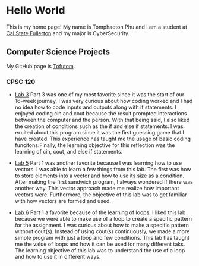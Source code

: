 # Hello World

This is my home page! My name is Tomphaeton Phu and I am a student at [Cal State Fullerton](http://www.fullerton.edu/) and my major is CyberSecurity.

## Computer Science Projects

My GitHub page is [Tofutom](http://github.com/Tofutom). 

### CPSC 120

 
* [Lab 3](https://github.com/cpsc-pilot-fall-2022/cpsc-120-lab-03-Tofutom/tree/master/part-3) Part 3 was one of my most favorite since it was the start of our 16-week journey. I was very curious about how coding worked and I had no idea how to code inputs and outputs along with if statements. I enjoyed coding cin and cout because the result prompted interactions between the computer and the person. With that being said, I also liked the creation of conditions such as the if and else if statements. I was excited about this program since it was the first guessing game that I have created. This experience has taught me the usage of basic coding funcitons.Finally, the learning objective for this reflection was the learning of cin, cout, and else if statements.

* [Lab 5](https://github.com/cpsc-pilot-fall-2022/cpsc-120-lab-05-joselynn-tom/tree/master/part-1) Part 1 was another favorite because I was learning how to use vectors. I was able to learn a few things from this lab. The first was how to store elements into a vector and how to use its size as a condition. After making the first sandwich program, I always wondered if there was another way. This vector approach made me realize how important vectors were. Furthermore, the objective of this lab was to get familiar with how vectors are formed and used.

* [Lab 6](https://github.com/cpsc-pilot-fall-2022/cpsc-120-lab-06-tomphaeton-phu-and-joselynn-troncoso/tree/main/part-1) Part 1 a favorite because of the learning of loops. I liked this lab because we were able to make use of a loop to create a specific pattern for the assignment. I was curious about how to make a specific pattern without cout(s). Instead of using cout(s) continuously, we made a more simple program with just a loop and few conditions. This lab has taught me the value of loops and how it can be used for many different taks. The learning objective of this lab was to understand the use of a loop and how to use it in different ways. 